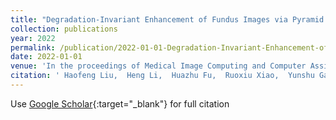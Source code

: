 ```yaml
---
title: "Degradation-Invariant Enhancement of Fundus Images via Pyramid Constraint Network"
collection: publications
year: 2022
permalink: /publication/2022-01-01-Degradation-Invariant-Enhancement-of-Fundus-Images-via-Pyramid-Constraint-Network
date: 2022-01-01
venue: 'In the proceedings of Medical Image Computing and Computer Assisted Intervention--MICCAI 2022: 25th International Conference, Singapore, September 18--22, 2022, Proceedings, Part II'
citation: ' Haofeng Liu,  Heng Li,  Huazhu Fu,  Ruoxiu Xiao,  Yunshu Gao,  <b>Yan Hu</b>,  Jiang Liu, &quot;Degradation-Invariant Enhancement of Fundus Images via Pyramid Constraint Network.&quot; In the proceedings of Medical Image Computing and Computer Assisted Intervention--MICCAI 2022: 25th International Conference, Singapore, September 18--22, 2022, Proceedings, Part II, 2022.'
---
```

Use [Google Scholar](https://scholar.google.com/scholar?q=Degradation+Invariant+Enhancement+of+Fundus+Images+via+Pyramid+Constraint+Network){:target="_blank"} for full citation